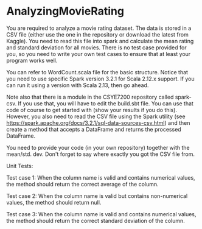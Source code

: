# AnalyzingMovieRating
You are required to analyze a movie rating dataset. The data is stored in a CSV file (either use the one in the repository or download the latest from Kaggle). You need to read this file into spark and calculate the mean rating and standard deviation for all movies. There is no test case provided for you, so you need to write your own test cases to ensure that at least your program works well.

You can refer to WordCount.scala file for the basic structure. Notice that you need to use specific Spark version 3.2.1 for Scala 2.12.x support. If you can run it using a version with Scala 2.13, then go ahead.

Note also that there is a module in the CSYE7200 repository called spark-csv. If you use that, you will have to edit the build.sbt file. You can use that code of course to get started with (show your results if you do this). However, you also need to read the CSV file using the Spark utility (see https://spark.apache.org/docs/3.2.1/sql-data-sources-csv.html) and then create a method that accepts a DataFrame and returns the processed DataFrame.

You need to provide your code (in your own repository) together with the mean/std. dev. Don't forget to say where exactly you got the CSV file from.

Unit Tests:

Test case 1: When the column name is valid and contains numerical values, the method should return the correct average of the column.

Test case 2: When the column name is valid but contains non-numerical values, the method should return null.

Test case 3: When the column name is valid and contains numerical values, the method should return the correct standard deviation of the column.
